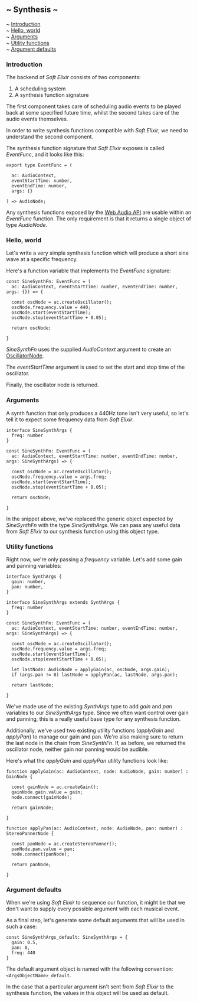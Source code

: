 ## ~ Synthesis ~

<p>
  <nav class="vertical">
    <div>~ <a href="#introduction">Introduction</a></div>
    <div>~ <a href="#hello-world">Hello, world</a></div>
    <div>~ <a href="#arguments">Arguments</a></div>
    <div>~ <a href="#utility-functions">Utility functions</a></div>
    <div>~ <a href="#argument-defaults">Argument defaults</a></div>
  </nav>
</p>

### Introduction

The backend of *Soft Elixir* consists of two components:

1. A scheduling system
2. A synthesis function signature

The first component takes care of scheduling audio events to be played back at some specified future time, whilst the second takes care of the audio events themselves.

In order to write synthesis functions compatible with *Soft Elixir*, we need to understand the second component.

The synthesis function signature that *Soft Elixir* exposes is called *EventFunc*, and it looks like this:

```
export type EventFunc = (

  ac: AudioContext, 
  eventStartTime: number, 
  eventEndTime: number, 
  args: {}

) => AudioNode;
```

Any synthesis functions exposed by the [Web Audio API](https://developer.mozilla.org/en-US/docs/Web/API/Web_Audio_API) are usable within an *EventFunc* function. The only requirement is that it returns a single object of type *AudioNode*.

### Hello, world

Let's write a very simple synthesis function which will produce a short sine wave at a specific frequency.

Here's a function variable that implements the *EventFunc* signature:

```
const SineSynthFn: EventFunc = (
  ac: AudioContext, eventStartTime: number, eventEndTime: number, args: {}) => {

  const oscNode = ac.createOscillator();
  oscNode.frequency.value = 440;
  oscNode.start(eventStartTime);
  oscNode.stop(eventStartTime + 0.05);

  return oscNode;

}
```

*SineSynthFn* uses the supplied *AudioContext* argument to create an [OscillatorNode](https://developer.mozilla.org/en-US/docs/Web/API/OscillatorNode).

The *eventStartTime* argument is used to set the start and stop time of the oscillator.

Finally, the oscillator node is returned.

### Arguments

A synth function that only produces a 440Hz tone isn't very useful, so let's tell it to expect some frequency data from *Soft Elixir*.

```
interface SineSynthArgs {
  freq: number
}

const SineSynthFn: EventFunc = (
  ac: AudioContext, eventStartTime: number, eventEndTime: number, args: SineSynthArgs) => {

  const oscNode = ac.createOscillator();
  oscNode.frequency.value = args.freq;
  oscNode.start(eventStartTime);
  oscNode.stop(eventStartTime + 0.05);
  
  return oscNode;

}
```

In the snippet above, we've replaced the generic object expected by *SineSynthFn* with the type *SineSynthArgs*. We can pass any useful data from *Soft Elixir* to our synthesis function using this object type.

### Utility functions

Right now, we're only passing a *frequency* variable. Let's add some gain and panning variables:

```
interface SynthArgs {
  gain: number,
  pan: number,
}

interface SineSynthArgs extends SynthArgs {
  freq: number
}

const SineSynthFn: EventFunc = (
  ac: AudioContext, eventStartTime: number, eventEndTime: number, args: SineSynthArgs) => {

  const oscNode = ac.createOscillator();
  oscNode.frequency.value = args.freq;
  oscNode.start(eventStartTime);
  oscNode.stop(eventStartTime + 0.05);

  let lastNode: AudioNode = applyGain(ac, oscNode, args.gain);
  if (args.pan != 0) lastNode = applyPan(ac, lastNode, args.pan);

  return lastNode;

}
```

We've made use of the existing *SynthArgs* type to add *gain* and *pan* variables to our *SineSynthArgs* type. Since we often want control over gain and panning, this is a really useful base type for any synthesis function.

Additionally, we've used two existing utility functions (*applyGain* and *applyPan*) to manage our gain and pan. We're also making sure to return the last node in the chain from *SineSynthFn*. If, as before, we returned the oscillator node, neither gain nor panning would be audible.

Here's what the *applyGain* and *applyPan* utility functions look like:

```
function applyGain(ac: AudioContext, node: AudioNode, gain: number) : GainNode {

  const gainNode = ac.createGain();
  gainNode.gain.value = gain;
  node.connect(gainNode);

  return gainNode;

}
```

```
function applyPan(ac: AudioContext, node: AudioNode, pan: number) : StereoPannerNode {

  const panNode = ac.createStereoPanner();
  panNode.pan.value = pan;
  node.connect(panNode);

  return panNode;
  
}
```

### Argument defaults

When we're using *Soft Elixir* to sequence our function, it might be that we don't want to supply every possible argument with each musical event.

As a final step, let's generate some default arguments that will be used in such a case:

```
const SineSynthArgs_default: SineSynthArgs = {
  gain: 0.5,
  pan: 0,
  freq: 440
}
```

The default argument object is named with the following convention: ```<ArgsObjectName>_default```.

In the case that a particular argument isn't sent from *Soft Elixir* to the synthesis function, the values in this object will be used as default.
